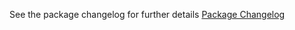 See the package changelog for further details
[Package Changelog](./Packages/com.endava.buildanddeploy/CHANGELOG.md)